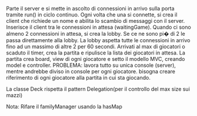 Parte il server e si mette in ascolto di connessioni in arrivo sulla porta tramite run() in ciclo continuo.
Ogni volta che una si connette, si crea il client che richiede un nome e abilita lo scambio di messaggi con il server.
Inserisce il client tra le connessioni in attesa (waitingGame).
Quando ci sono almeno 2 connessioni in attesa, si crea la lobby. 
Se ce ne sono pi� di 2 le passa direttamente alla lobby.
La lobby aspetta tutte le connessioni in arrivo fino ad un massimo di altre 2 per 60 secondi.
Arrivati al max di giocatori o scaduto il timer, crea la partita e ripulisce la lista dei giocatori in attesa.
La partita crea board, view di ogni giocatore e setto il modello MVC, creando model e controller.
PROBLEMA: lavora tutto su unica console (server), mentre andrebbe diviso in console per ogni giocatore.
bisogna creare riferimento di ogni giocatore alla partita in cui sta giocando.


La classe Deck rispetta il pattern Delegation(per il controllo del max size sui mazzi)

Nota:
Rifare il familyManager usando la hasMap